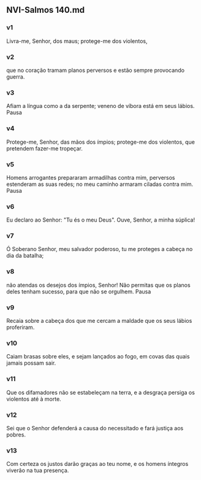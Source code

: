 ## NVI-Salmos 140.md
### v1
 Livra-me, Senhor, dos maus; protege-me dos violentos,
### v2
 que no coração tramam planos perversos e estão sempre provocando guerra.
### v3
 Afiam a língua como a da serpente; veneno de víbora está em seus lábios. Pausa
### v4
 Protege-me, Senhor, das mãos dos ímpios; protege-me dos violentos, que pretendem fazer-me tropeçar.
### v5
 Homens arrogantes prepararam armadilhas contra mim, perversos estenderam as suas redes; no meu caminho armaram ciladas contra mim. Pausa
### v6
 Eu declaro ao Senhor: "Tu és o meu Deus". Ouve, Senhor, a minha súplica!
### v7
 Ó Soberano Senhor, meu salvador poderoso, tu me proteges a cabeça no dia da batalha;
### v8
 não atendas os desejos dos ímpios, Senhor! Não permitas que os planos deles tenham sucesso, para que não se orgulhem. Pausa
### v9
 Recaia sobre a cabeça dos que me cercam a maldade que os seus lábios proferiram.
### v10
 Caiam brasas sobre eles, e sejam lançados ao fogo, em covas das quais jamais possam sair.
### v11
 Que os difamadores não se estabeleçam na terra, e a desgraça persiga os violentos até à morte.
### v12
 Sei que o Senhor defenderá a causa do necessitado e fará justiça aos pobres.
### v13
 Com certeza os justos darão graças ao teu nome, e os homens íntegros viverão na tua presença.
